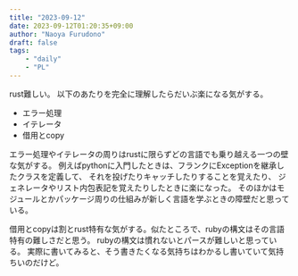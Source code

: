 ```yaml
---
title: "2023-09-12"
date: 2023-09-12T01:20:35+09:00
author: "Naoya Furudono"
draft: false
tags:
    - "daily"
    - "PL"
---
```


rust難しい。
以下のあたりを完全に理解したらだいぶ楽になる気がする。

- エラー処理
- イテレータ
- 借用とcopy

エラー処理やイテレータの周りはrustに限らずどの言語でも乗り越える一つの壁な気がする。
例えばpythonに入門したときは、フランクにExceptionを継承したクラスを定義して、
それを投げたりキャッチしたりすることを覚えたり、
ジェネレータやリスト内包表記を覚えたりしたときに楽になった。
そのほかはモジュールとかパッケージ周りの仕組みが新しく言語を学ぶときの障壁だと思っている。

借用とcopyは割とrust特有な気がする。似たところで、rubyの構文はその言語特有の難しさだと思う。
rubyの構文は慣れないとパースが難しいと思っている。
実際に書いてみると、そう書きたくなる気持ちはわかるし書いていて気持ちいのだけど。

